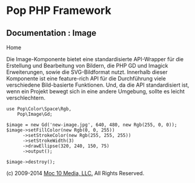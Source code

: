 Pop PHP Framework
=================

Documentation : Image
---------------------

Home

Die Image-Komponente bietet eine standardisierte API-Wrapper für die
Erstellung und Bearbeitung von Bildern, die PHP GD und Imagick
Erweiterungen, sowie die SVG-Bildformat nutzt. Innerhalb dieser
Komponente ist eine feature-rich API für die Durchführung viele
verschiedene Bild-basierte Funktionen. Und, da die API standardisiert
ist, wenn ein Projekt bewegt sich in eine andere Umgebung, sollte es
leicht verschlechtern.

    use Pop\Color\Space\Rgb,
        Pop\Image\Gd;

    $image = new Gd('new-image.jpg', 640, 480, new Rgb(255, 0, 0));
    $image->setFillColor(new Rgb(0, 0, 255))
          ->setStrokeColor(new Rgb(255, 255, 255))
          ->setStrokeWidth(3)
          ->drawEllipse(320, 240, 150, 75)
          ->output();

    $image->destroy();

\(c) 2009-2014 [Moc 10 Media, LLC.](http://www.moc10media.com) All
Rights Reserved.
